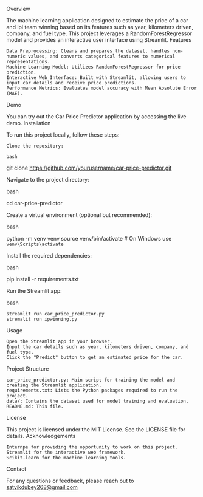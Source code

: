 Overview

The machine learning application designed to estimate the price of a car and ipl team winning based on its features such as year, kilometers driven, company, and fuel type. This project leverages a RandomForestRegressor model and provides an interactive user interface using Streamlit.
Features

    Data Preprocessing: Cleans and prepares the dataset, handles non-numeric values, and converts categorical features to numerical representations.
    Machine Learning Model: Utilizes RandomForestRegressor for price prediction.
    Interactive Web Interface: Built with Streamlit, allowing users to input car details and receive price predictions.
    Performance Metrics: Evaluates model accuracy with Mean Absolute Error (MAE).

Demo

You can try out the Car Price Predictor application by accessing the live demo.
Installation

To run this project locally, follow these steps:

    Clone the repository:

    bash

git clone https://github.com/yourusername/car-price-predictor.git

Navigate to the project directory:

bash

cd car-price-predictor

Create a virtual environment (optional but recommended):

bash

python -m venv venv
source venv/bin/activate  # On Windows use `venv\Scripts\activate`

Install the required dependencies:

bash

pip install -r requirements.txt

Run the Streamlit app:

bash

    streamlit run car_price_predictor.py
    stremalit run ipwinning.py
Usage

    Open the Streamlit app in your browser.
    Input the car details such as year, kilometers driven, company, and fuel type.
    Click the "Predict" button to get an estimated price for the car.

Project Structure

    car_price_predictor.py: Main script for training the model and creating the Streamlit application.
    requirements.txt: Lists the Python packages required to run the project.
    data/: Contains the dataset used for model training and evaluation.
    README.md: This file.

License

This project is licensed under the MIT License. See the LICENSE file for details.
Acknowledgements

    Internpe for providing the opportunity to work on this project.
    Streamlit for the interactive web framework.
    Scikit-learn for the machine learning tools.

Contact

For any questions or feedback, please reach out to satvikdubey268@gmail.com
